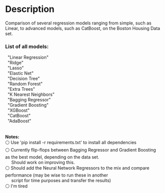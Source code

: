<h1>Description</h1>
Comparison of several regression models ranging from simple, such as Linear, to advanced models, such as CatBoost, on the Boston Housing Data set.

<h3>List of all models:</h3>
&nbsp;&nbsp;"Linear Regression"<br />
&nbsp;&nbsp;"Ridge"<br />
&nbsp;&nbsp;"Lasso"<br />
&nbsp;&nbsp;"Elastic Net"<br />
&nbsp;&nbsp;"Decision Tree"<br />
&nbsp;&nbsp;"Random Forest"<br />
&nbsp;&nbsp;"Extra Trees"<br />
&nbsp;&nbsp;"K Nearest Neighbors"<br />
&nbsp;&nbsp;"Bagging Regressor"<br />
&nbsp;&nbsp;"Gradient Boosting"<br />
&nbsp;&nbsp;"XGBoost"<br />
&nbsp;&nbsp;"CatBoost"<br />
&nbsp;&nbsp;"AdaBoost"<br />
<br /><br />
<b>Notes:</b><br />
⚪ Use 'pip install -r requirements.txt' to install all dependencies<br />
⚪ Currently flip-flops between Bagging Regressor and Gradient Boosting as the best model, depending on the data set.
<br />&nbsp;&nbsp;&nbsp;&nbsp;&nbsp;Should work on improving this.<br />
⚪ Should add the Neural Network Regressors to the mix and compare performance (may be wise to run these in another
<br />&nbsp;&nbsp;&nbsp;&nbsp;&nbsp;script for time purposes and transfer the results)<br />
⚪ I'm tired<br />
